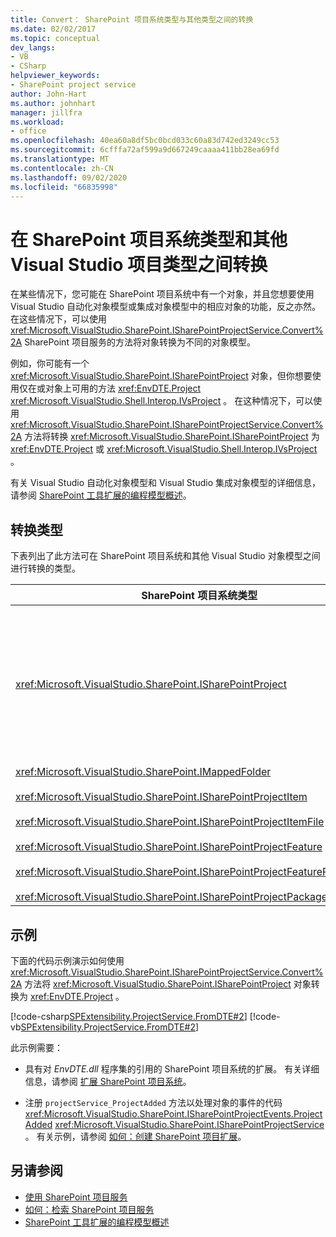```yaml
---
title: Convert： SharePoint 项目系统类型与其他类型之间的转换
ms.date: 02/02/2017
ms.topic: conceptual
dev_langs:
- VB
- CSharp
helpviewer_keywords:
- SharePoint project service
author: John-Hart
ms.author: johnhart
manager: jillfra
ms.workload:
- office
ms.openlocfilehash: 40ea60a8df5bc0bcd033c60a83d742ed3249cc53
ms.sourcegitcommit: 6cfffa72af599a9d667249caaaa411bb28ea69fd
ms.translationtype: MT
ms.contentlocale: zh-CN
ms.lasthandoff: 09/02/2020
ms.locfileid: "66835998"
---
```

# <a name="convert-between-sharepoint-project-system-types-and-other-visual-studio-project-types"></a>在 SharePoint 项目系统类型和其他 Visual Studio 项目类型之间转换
  在某些情况下，您可能在 SharePoint 项目系统中有一个对象，并且您想要使用 Visual Studio 自动化对象模型或集成对象模型中的相应对象的功能，反之亦然。 在这些情况下，可以使用 <xref:Microsoft.VisualStudio.SharePoint.ISharePointProjectService.Convert%2A> SharePoint 项目服务的方法将对象转换为不同的对象模型。

 例如，你可能有一个 <xref:Microsoft.VisualStudio.SharePoint.ISharePointProject> 对象，但你想要使用仅在或对象上可用的方法 <xref:EnvDTE.Project> <xref:Microsoft.VisualStudio.Shell.Interop.IVsProject> 。 在这种情况下，可以使用 <xref:Microsoft.VisualStudio.SharePoint.ISharePointProjectService.Convert%2A> 方法将转换 <xref:Microsoft.VisualStudio.SharePoint.ISharePointProject> 为 <xref:EnvDTE.Project> 或 <xref:Microsoft.VisualStudio.Shell.Interop.IVsProject> 。

 有关 Visual Studio 自动化对象模型和 Visual Studio 集成对象模型的详细信息，请参阅 [SharePoint 工具扩展的编程模型概述](../sharepoint/overview-of-the-programming-model-of-sharepoint-tools-extensions.md)。

## <a name="types-of-conversions"></a>转换类型
 下表列出了此方法可在 SharePoint 项目系统和其他 Visual Studio 对象模型之间进行转换的类型。

|SharePoint 项目系统类型|自动化和集成对象模型中的相应类型|
|------------------------------------|-------------------------------------------------------------------------|
|<xref:Microsoft.VisualStudio.SharePoint.ISharePointProject>|<xref:EnvDTE.Project><br /><br /> 或<br /><br /> Visual Studio 集成对象模型中由项目的基础 COM 对象实现的任何接口。 这些接口包括 <xref:Microsoft.VisualStudio.Shell.Interop.IVsHierarchy> 、 <xref:Microsoft.VisualStudio.Shell.Interop.IVsProject> (或派生接口) 、和 <xref:Microsoft.VisualStudio.Shell.Interop.IVsBuildPropertyStorage> 。 有关项目实现的主接口的列表，请参阅 [项目模型核心组件](../extensibility/internals/project-model-core-components.md)。|
|<xref:Microsoft.VisualStudio.SharePoint.IMappedFolder><br /><br /> <xref:Microsoft.VisualStudio.SharePoint.ISharePointProjectItem><br /><br /> <xref:Microsoft.VisualStudio.SharePoint.ISharePointProjectItemFile><br /><br /> <xref:Microsoft.VisualStudio.SharePoint.ISharePointProjectFeature><br /><br /> <xref:Microsoft.VisualStudio.SharePoint.ISharePointProjectFeatureResourceFile><br /><br /> <xref:Microsoft.VisualStudio.SharePoint.ISharePointProjectPackage>|<xref:EnvDTE.ProjectItem><br /><br /> 或<br /><br /> <xref:System.UInt32>值 (也称为 VSITEMID) ，用于标识包含它的中的项目成员 <xref:Microsoft.VisualStudio.Shell.Interop.IVsHierarchy> 。 此值可传递给某些方法的 *itemid* 参数 <xref:Microsoft.VisualStudio.Shell.Interop.IVsHierarchy> 。|

## <a name="example"></a>示例
 下面的代码示例演示如何使用 <xref:Microsoft.VisualStudio.SharePoint.ISharePointProjectService.Convert%2A> 方法将 <xref:Microsoft.VisualStudio.SharePoint.ISharePointProject> 对象转换为 <xref:EnvDTE.Project> 。

 [!code-csharp[SPExtensibility.ProjectService.FromDTE#2](../sharepoint/codesnippet/CSharp/spprojectserviceaddin/connect.cs#2)]
 [!code-vb[SPExtensibility.ProjectService.FromDTE#2](../sharepoint/codesnippet/VisualBasic/spprojectserviceaddin/connect.vb#2)]

 此示例需要：

- 具有对 *EnvDTE.dll* 程序集的引用的 SharePoint 项目系统的扩展。 有关详细信息，请参阅 [扩展 SharePoint 项目系统](../sharepoint/extending-the-sharepoint-project-system.md)。

- 注册 `projectService_ProjectAdded` 方法以处理对象的事件的代码 <xref:Microsoft.VisualStudio.SharePoint.ISharePointProjectEvents.ProjectAdded> <xref:Microsoft.VisualStudio.SharePoint.ISharePointProjectService> 。 有关示例，请参阅 [如何：创建 SharePoint 项目扩展](../sharepoint/how-to-create-a-sharepoint-project-extension.md)。

## <a name="see-also"></a>另请参阅

- [使用 SharePoint 项目服务](../sharepoint/using-the-sharepoint-project-service.md)
- [如何：检索 SharePoint 项目服务](../sharepoint/how-to-retrieve-the-sharepoint-project-service.md)
- [SharePoint 工具扩展的编程模型概述](../sharepoint/overview-of-the-programming-model-of-sharepoint-tools-extensions.md)
